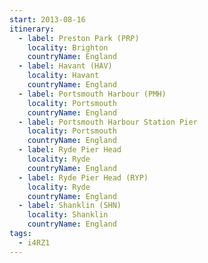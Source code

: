 ```yaml
---
start: 2013-08-16
itinerary:
  - label: Preston Park (PRP)
    locality: Brighton
    countryName: England
  - label: Havant (HAV)
    locality: Havant
    countryName: England
  - label: Portsmouth Harbour (PMH)
    locality: Portsmouth
    countryName: England
  - label: Portsmouth Harbour Station Pier
    locality: Portsmouth
    countryName: England
  - label: Ryde Pier Head
    locality: Ryde
    countryName: England
  - label: Ryde Pier Head (RYP)
    locality: Ryde
    countryName: England
  - label: Shanklin (SHN)
    locality: Shanklin
    countryName: England
tags:
  - i4RZ1
---
```

